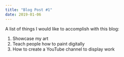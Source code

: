 ```yaml
---
title: "Blog Post #1"
date: 2019-01-06
---
```

A list of things I would like to accomplish with this blog:
1. Showcase my art
2. Teach people how to paint digitally
3. How to create a YouTube channel to display work
